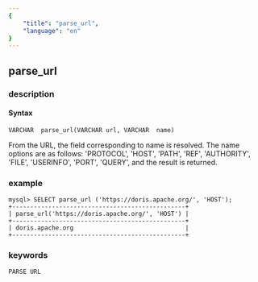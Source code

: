 ```yaml
---
{
    "title": "parse_url",
    "language": "en"
}
---
```


<!-- 
Licensed to the Apache Software Foundation (ASF) under one
or more contributor license agreements.  See the NOTICE file
distributed with this work for additional information
regarding copyright ownership.  The ASF licenses this file
to you under the Apache License, Version 2.0 (the
"License"); you may not use this file except in compliance
with the License.  You may obtain a copy of the License at

  http://www.apache.org/licenses/LICENSE-2.0

Unless required by applicable law or agreed to in writing,
software distributed under the License is distributed on an
"AS IS" BASIS, WITHOUT WARRANTIES OR CONDITIONS OF ANY
KIND, either express or implied.  See the License for the
specific language governing permissions and limitations
under the License.
-->

## parse_url
### description
#### Syntax

`VARCHAR  parse_url(VARCHAR url, VARCHAR  name)`


From the URL, the field corresponding to name is resolved. The name options are as follows: 'PROTOCOL', 'HOST', 'PATH', 'REF', 'AUTHORITY', 'FILE', 'USERINFO', 'PORT', 'QUERY', and the result is returned.

### example

```
mysql> SELECT parse_url ('https://doris.apache.org/', 'HOST');
+------------------------------------------------+
| parse_url('https://doris.apache.org/', 'HOST') |
+------------------------------------------------+
| doris.apache.org                               |
+------------------------------------------------+
```

### keywords
    PARSE URL
